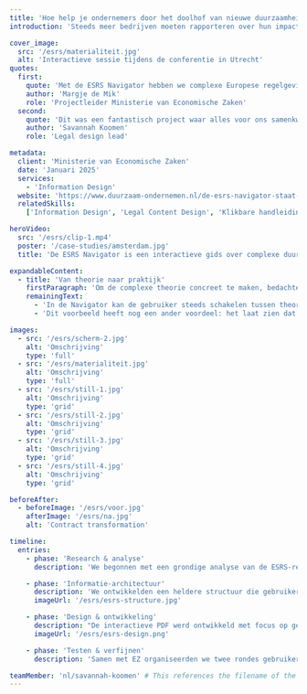 ```yaml
---
title: 'Hoe help je ondernemers door het doolhof van nieuwe duurzaamheidsregels?'
introduction: 'Steeds meer bedrijven moeten rapporteren over hun impact op mens en milieu. Het ministerie van Economische Zaken vroeg Patroon daarom een praktische handleiding te ontwikkelen: de ESRS Navigator. Deze leidt ondernemers stap voor stap door de nieuwe Europese rapportageverplichtingen.'

cover_image:
  src: '/esrs/materialiteit.jpg'
  alt: 'Interactieve sessie tijdens de conferentie in Utrecht'
quotes:
  first:
    quote: 'Met de ESRS Navigator hebben we complexe Europese regelgeving toegankelijk gemaakt voor Nederlandse ondernemers. Een mooi voorbeeld van hoe de overheid het bedrijfsleven concreet ondersteunt bij de transitie naar duurzame bedrijfsvoering.'
    author: 'Margje de Mik'
    role: 'Projectleider Ministerie van Economische Zaken'
  second:
    quote: 'Dit was een fantastisch project waar alles voor ons samenkwam: ingewikkelde materie, een onderwerp dat ons aan het hart gaat, en een fantastisch team om mee samen te werken.'
    author: 'Savannah Koomen'
    role: 'Legal design lead'

metadata:
  client: 'Ministerie van Economische Zaken'
  date: 'Januari 2025'
  services:
    - 'Information Design'
  website: 'https://www.duurzaam-ondernemen.nl/de-esrs-navigator-staat-online/'
  relatedSkills:
    ['Information Design', 'Legal Content Design', 'Klikbare handleidingen', 'Legal Process Design']

heroVideo:
  src: '/esrs/clip-1.mp4'
  poster: '/case-studies/amsterdam.jpg'
  title: 'De ESRS Navigator is een interactieve gids over complexe duurzaamheidswetgeving.'

expandableContent:
  - title: 'Van theorie naar praktijk'
    firstParagraph: 'Om de complexe theorie concreet te maken, bedachten we FreshFood B.V.: een fictief Nederlands familiebedrijf dat kant-en-klare maaltijden produceert. Via FreshFood laten we zien hoe duurzaamheidsrapportage er in de praktijk uitziet. Wat moet je rapporteren over je CO₂-uitstoot? Hoe breng je je waterverbruik in kaart? Wat schrijf je over arbeidsomstandigheden in je keten?'
    remainingText:
      - 'In de Navigator kan de gebruiker steeds schakelen tussen theorie en praktijk. Bij ieder onderwerp zie je eerst de theorie, en direct daarna hoe FreshFood dit heeft aangepakt. Zo wordt direct duidelijk hoe je de regels moet toepassen. We kozen bewust voor een middelgroot productiebedrijf, omdat veel van de eerste rapportageplichtige bedrijven zich hierin zullen herkennen. FreshFood worstelt met dezelfde uitdagingen als zij: van het in kaart brengen van de CO₂-uitstoot in de toeleveringsketen tot het rapporteren over arbeidsomstandigheden bij seizoensarbeiders.'
      - 'Dit voorbeeld heeft nog een ander voordeel: het laat zien dat duurzaamheidsrapportage niet alleen gaat over grote multinationals, maar juist ook over gewone Nederlandse bedrijven die stap voor stap aan de slag gaan met verduurzaming.'

images:
  - src: '/esrs/scherm-2.jpg'
    alt: 'Omschrijving'
    type: 'full'
  - src: '/esrs/materialiteit.jpg'
    alt: 'Omschrijving'
    type: 'full'
  - src: '/esrs/still-1.jpg'
    alt: 'Omschrijving'
    type: 'grid'
  - src: '/esrs/still-2.jpg'
    alt: 'Omschrijving'
    type: 'grid'
  - src: '/esrs/still-3.jpg'
    alt: 'Omschrijving'
    type: 'grid'
  - src: '/esrs/still-4.jpg'
    alt: 'Omschrijving'
    type: 'grid'

beforeAfter:
  - beforeImage: '/esrs/voor.jpg'
    afterImage: '/esrs/na.jpg'
    alt: 'Contract transformation'

timeline:
  entries:
    - phase: 'Research & analyse'
      description: 'We begonnen met een grondige analyse van de ESRS-regelgeving en het bestaande informatiemateriaal. Er was veel beschikbaar, maar dit bleef vaak aan de oppervlakte. Het werd duidelijk dat er behoefte was aan meer diepgaande, praktische informatie.'

    - phase: 'Informatie-architectuur'
      description: 'We ontwikkelden een heldere structuur die gebruikers stap voor stap door de ESRS-vereisten leidt. Om de theorie concreet te maken, creëerden we een fictief voorbeeldbedrijf: FreshFood. Door dit voorbeeldbedrijf consequent terug te laten komen, wordt abstracte regelgeving tastbaar en praktisch toepasbaar.'
      imageUrl: '/esrs/esrs-structure.jpg'

    - phase: 'Design & ontwikkeling'
      description: "De interactieve PDF werd ontwikkeld met focus op gebruiksgemak. We creëerden infographics die complexe concepten verduidelijken en bouwden interactieve elementen waarmee gebruikers kunnen wisselen tussen theorie en praktijkvoorbeelden. FreshFood's fictieve case study illustreert steeds hoe bedrijven de theorie kunnen toepassen."
      imageUrl: '/esrs/esrs-design.png'

    - phase: 'Testen & verfijnen'
      description: 'Samen met EZ organiseerden we twee rondes gebruikerstests: eerst met stakeholders, daarna met duurzaamheidsexperts uit het bedrijfsleven. Hun feedback leidde tot praktische verbeteringen zoals extra checklists, voorbeeldtabellen en verduidelijking van complexe concepten via het FreshFood voorbeeld.'

teamMember: 'nl/savannah-koomen' # This references the filename of the team member MDX file
---
```

